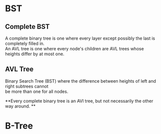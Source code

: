 # BST


## Complete BST  
A complete binary tree is one where every layer except possibly the last is completely filled in.   
An AVL tree is one where every node's children are AVL trees whose heights differ by at most one.  


## AVL Tree
Binary Search Tree (BST) where the difference between heights of left and right subtrees cannot   
be more than one for all nodes.

**Every complete binary tree is an AVl tree, but not necessarily the other way around. **

# B-Tree


# 

